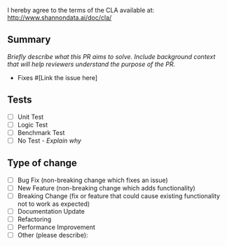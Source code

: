 I hereby agree to the terms of the CLA available at: http://www.shannondata.ai/doc/cla/

## Summary

_Briefly describe what this PR aims to solve. Include background context that will help reviewers understand the purpose of the PR._

- Fixes #[Link the issue here]

## Tests

- [ ] Unit Test
- [ ] Logic Test
- [ ] Benchmark Test
- [ ] No Test  - _Explain why_

## Type of change

- [ ] Bug Fix (non-breaking change which fixes an issue)
- [ ] New Feature (non-breaking change which adds functionality)
- [ ] Breaking Change (fix or feature that could cause existing functionality not to work as expected)
- [ ] Documentation Update
- [ ] Refactoring
- [ ] Performance Improvement
- [ ] Other (please describe):